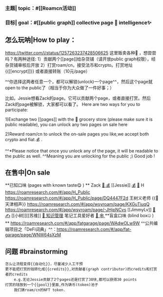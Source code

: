 ### 主题| topic：#[[Roamcn活动]]
### 目标| goal：#[[public graph]] collective page 📜 intelligence✨

## 怎么玩呐|How to play：
https://twitter.com/i/status/1257263237428506625
这里贩卖各种🧠 ，想尝尝吗？有两种途径:
1）贡献两个[[page]]给杂货铺（请开放public graph权限），经杂货铺审核后开放
2）打赏roam/cn，接受法币和crypto。打赏地址 {{[[encrypt]]}} 或者直接转账（10元/page）

^^你选择这两者任意一个，都可以解锁(unlock)一个page^^，然后这个page就open to the public了（相当于你为大众做了一件好事；）

比如，Jessie想看Zack的page。它可以贡献两个page，或者直接打赏。然后Zack的page被解锁，大家都可以看了。
Here are two ways for you to participate:

1)Exchange two [[pages]] with the 🧠  grocery store (please make sure it is public readable), you can unlock any two pages on sale here

2)Reward roam/cn to unlock the on-sale pages you like,we accept both crypto and fiat 💰 .

^^*Please notice that once you unlock any of the page, it will be readable to the public as well. ^^Meaning you are unlocking for the public ;) Good job !  
## 在售中|On sale
**已知口味 (pages with known taste😋 ) **
    Zack
        [👀 ](https://roamresearch.com/#/app/trade/page/oUCDWaP07)
        [💰](https://roamresearch.com/#/app/trade/page/X427Qe7CR)
    [[Jessie]]
        [💰](https://roamresearch.com/#/app/fatgarage/page/nRX38BAna)
        [👀](https://roamresearch.com/#/app/fatgarage/page/p0Xi2voI6)
    H 
        https://roamresearch.com/#/app/H_Public
        https://roamresearch.com/#/app/H_Public/page/DQ4447F2d
    王树义老师 {{🥢 天津相声}}
        https://roamresearch.com/#/app/wsyroam/page/KXGuTiuqQ
        https://roamresearch.com/#/app/wsyroam/page/-JHjpNCvs
    [[JimmyLv]]
        [👾](https://roamresearch.com/#/app/Note-Tasking/page/I_Mcf1bwn)
        [✍️](https://roamresearch.com/#/app/Note-Tasking/page/vf_GUlwVk)
    [[小树]][[苏维]]
        [🐶  知识管理](https://roamresearch.com/#/app/wisedom/page/g0i58SPz-)
    笔记工具爱好者
        [🧠 🕸️ ](https://roamresearch.com/#/app/betatest/page/swYRI_E8Q)
**盲盒口味 (blind box🤐 ) **
    https://roamresearch.com/#/app/fatgarage/page/WAdwOLw9W
    ^^公共编辑项目之「DeFi词典」^^：https://roamresearch.com/#/app/fat-garage/page/WNW64sXzM

## 问题 #brainstorming
    怎么让流程变得{{自动化}}，尽量减少人工干预
    更不能把打赏的钱转化成{{credits}},对贡献者(graph contributor)的credits和打赏者的credits
        e.g.无论Jessie贡献了2个pages还是打赏了30块,都可以获得30 points
    打赏的钱放到一个{{pool}}里面,作为铸币(token)池子
        我们铸roam/cn的NFT token. 

